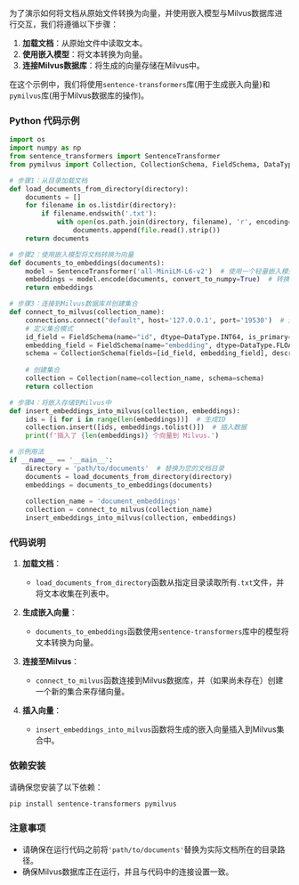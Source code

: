 为了演示如何将文档从原始文件转换为向量，并使用嵌入模型与Milvus数据库进行交互，我们将遵循以下步骤：

1. **加载文档**：从原始文件中读取文本。
2. **使用嵌入模型**：将文本转换为向量。
3. **连接Milvus数据库**：将生成的向量存储在Milvus中。

在这个示例中，我们将使用`sentence-transformers`库(用于生成嵌入向量)和`pymilvus`库(用于Milvus数据库的操作)。

### Python 代码示例

```python
import os
import numpy as np
from sentence_transformers import SentenceTransformer
from pymilvus import Collection, CollectionSchema, FieldSchema, DataType, connections

# 步骤1：从目录加载文档
def load_documents_from_directory(directory):
    documents = []
    for filename in os.listdir(directory):
        if filename.endswith('.txt'):
            with open(os.path.join(directory, filename), 'r', encoding='utf-8') as file:
                documents.append(file.read().strip())
    return documents

# 步骤2：使用嵌入模型将文档转换为向量
def documents_to_embeddings(documents):
    model = SentenceTransformer('all-MiniLM-L6-v2')  # 使用一个轻量嵌入模型
    embeddings = model.encode(documents, convert_to_numpy=True)  # 转换为numpy数组
    return embeddings

# 步骤3：连接到Milvus数据库并创建集合
def connect_to_milvus(collection_name):
    connections.connect("default", host='127.0.0.1', port='19530')  # 连接到Milvus
    # 定义集合模式
    id_field = FieldSchema(name="id", dtype=DataType.INT64, is_primary=True, auto_id=True)
    embedding_field = FieldSchema(name="embedding", dtype=DataType.FLOAT_VECTOR, dim=384)  # 设为嵌入维度
    schema = CollectionSchema(fields=[id_field, embedding_field], description="Document Embeddings")
    
    # 创建集合
    collection = Collection(name=collection_name, schema=schema)
    return collection

# 步骤4：将嵌入存储到Milvus中
def insert_embeddings_into_milvus(collection, embeddings):
    ids = [i for i in range(len(embeddings))]  # 生成ID
    collection.insert([ids, embeddings.tolist()])  # 插入数据
    print(f'插入了 {len(embeddings)} 个向量到 Milvus.')

# 示例用法
if __name__ == '__main__':
    directory = 'path/to/documents'  # 替换为您的文档目录
    documents = load_documents_from_directory(directory)
    embeddings = documents_to_embeddings(documents)
    
    collection_name = 'document_embeddings'
    collection = connect_to_milvus(collection_name)
    insert_embeddings_into_milvus(collection, embeddings)
```

### 代码说明

1. **加载文档**：
   - `load_documents_from_directory`函数从指定目录读取所有`.txt`文件，并将文本收集在列表中。

2. **生成嵌入向量**：
   - `documents_to_embeddings`函数使用`sentence-transformers`库中的模型将文本转换为向量。

3. **连接至Milvus**：
   - `connect_to_milvus`函数连接到Milvus数据库，并（如果尚未存在）创建一个新的集合来存储向量。

4. **插入向量**：
   - `insert_embeddings_into_milvus`函数将生成的嵌入向量插入到Milvus集合中。

### 依赖安装

请确保您安装了以下依赖：

```bash
pip install sentence-transformers pymilvus
```

### 注意事项

- 请确保在运行代码之前将`'path/to/documents'`替换为实际文档所在的目录路径。
- 确保Milvus数据库正在运行，并且与代码中的连接设置一致。